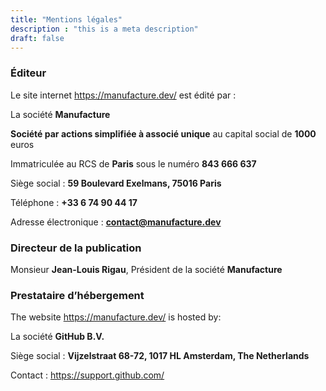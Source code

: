 ```yaml
---
title: "Mentions légales"
description : "this is a meta description"
draft: false
---
```


### Éditeur

Le site internet https://manufacture.dev/ est édité par :

La société **Manufacture**

**Société par actions simplifiée à associé unique** au capital social de **1000** euros

Immatriculée au RCS de **Paris** sous le numéro **843 666 637**

Siège social : **59 Boulevard Exelmans, 75016 Paris**

Téléphone : **+33 6 74 90 44 17**

Adresse électronique : **contact@manufacture.dev**

### Directeur de la publication

Monsieur **Jean-Louis Rigau**, Président de la société **Manufacture**

### Prestataire d’hébergement

The website https://manufacture.dev/ is hosted by:

La société **GitHub B.V.**

Siège social : **Vijzelstraat 68-72, 1017 HL Amsterdam, The Netherlands**

Contact : https://support.github.com/
